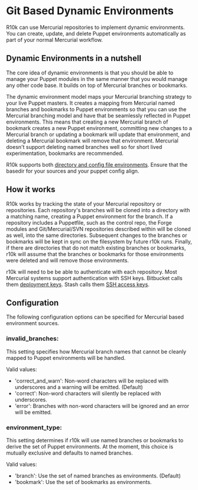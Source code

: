 Git Based Dynamic Environments
==============================

R10k can use Mercurial repositories to implement dynamic environments. You can create,
update, and delete Puppet environments automatically as part of your normal Mercurial
workflow.

Dynamic Environments in a nutshell
----------------------------------

The core idea of dynamic environments is that you should be able to manage your
Puppet modules in the same manner that you would manage any other code base. It
builds on top of Mercurial branches or bookmarks.

The dynamic environment model maps your Mercurial branching strategy to
your live Puppet masters. It creates a mapping from Mercurial named branches
and bookmarks to Puppet environments so that you can use the Mercurial branching model
and have that be seamlessly reflected in Puppet environments. This means that creating
a new Mercurial branch of bookmark creates a new Puppet environment, committing new changes to
a Mercurial branch or updating a bookmark will update that environment, and deleting a Mercurial
bookmark will remove that environment. Mercurial doesn't support deleting named branches well
so for short lived experimentation, bookmarks are recommended.

R10k supports both [directory and config file environments](https://docs.puppetlabs.com/puppet/latest/reference/environments.html).
Ensure that the basedir for your sources and your puppet config align.

How it works
------------

R10k works by tracking the state of your Mercurial repository or repositories. Each
repository's branches will be cloned into a directory with a matching name,
creating a Puppet environment for the branch. If a repository includes a
Puppetfile, such as the control repo, the Forge modules and Git/Mercurial/SVN
repositories described within will be cloned as well, into the same directories.
Subsequent changes to the branches or bookmarks will be kept in sync on the filesystem by
future r10k runs. Finally, if there are directories that do not match existing
branches or bookmarks, r10k will assume that the branches or bookmarks for those environments were deleted
and will remove those environments.

r10k will need to be be able to authenticate with each repository. Most Mercurial
systems support authentication with SSH keys. Bitbucket calls them [deployment
keys][bitbucket-deployment-keys]. Stash calls them [SSH access
keys][stash-access-keys].

[bitbucket-deployment-keys]: https://confluence.atlassian.com/display/BITBUCKET/Use+deployment+keys
[stash-access-keys]: https://confluence.atlassian.com/display/STASH/SSH+access+keys+for+system+use

Configuration
-------------

The following configuration options can be specified for Mercurial based environment
sources.

### invalid_branches:

This setting specifies how Mercurial branch names that cannot be cleanly mapped to
Puppet environments will be handled.

Valid values:

  * 'correct_and_warn': Non-word characters will be replaced with underscores
    and a warning will be emitted. (Default)
  * 'correct': Non-word characters will silently be replaced with underscores.
  * 'error': Branches with non-word characters will be ignored and an error will
    be emitted.

### environment_type:

This setting determines if r10k will use named branches or bookmarks to derive the set of Puppet environments.
At the moment, this choice is mutually exclusive and defaults to named branches.

Valid values:

  * 'branch': Use the set of named branches as environments. (Default)
  * 'bookmark': Use the set of bookmarks as environments.